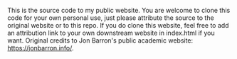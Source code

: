 This is the source code to my public website. You are welcome to clone this code for your own personal use, just please attribute the source to the original website or to this repo. If you do clone this website, feel free to add an attribution link to your own downstream website in index.html if you want. Original credits to Jon Barron's public academic website: https://jonbarron.info/.
